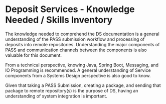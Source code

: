 # Deposit Services - Knowledge Needed / Skills Inventory

The knowledge needed to comprehend the DS documentation is a general understanding of the PASS submission workflow and 
processing of deposits into remote repositories.  Understanding the major components of PASS and communication 
channels between the components is also valuable for this document.

From a technical perspective, knowing Java, Spring Boot, Messaging, and IO Programming is recommended. A general 
understanding of Service components from a Systems Design perspective is also good to know.

Given that taking a PASS Submission, creating a package, and sending that package to remote repository(s) is the 
purpose of DS, having an understanding of system integration is important.
